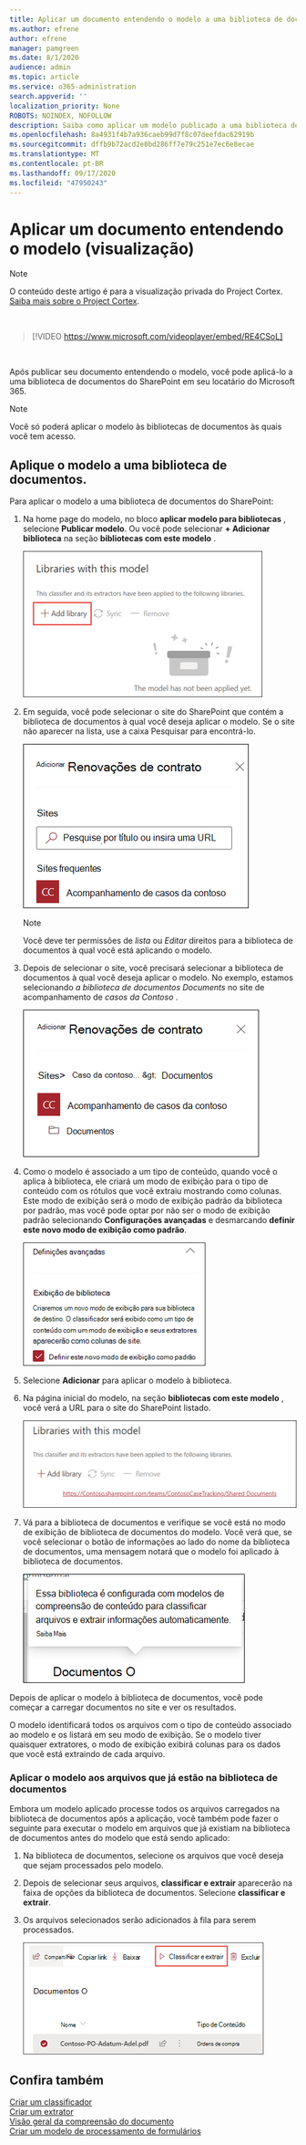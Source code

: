 ```yaml
---
title: Aplicar um documento entendendo o modelo a uma biblioteca de documentos (visualização)
ms.author: efrene
author: efrene
manager: pamgreen
ms.date: 8/1/2020
audience: admin
ms.topic: article
ms.service: o365-administration
search.appverid: ''
localization_priority: None
ROBOTS: NOINDEX, NOFOLLOW
description: Saiba como aplicar um modelo publicado a uma biblioteca de documentos do SharePoint.
ms.openlocfilehash: 8a4931f4b7a936caeb99d7f8c07deefdac62919b
ms.sourcegitcommit: dffb9b72acd2e0bd286ff7e79c251e7ec6e8ecae
ms.translationtype: MT
ms.contentlocale: pt-BR
ms.lasthandoff: 09/17/2020
ms.locfileid: "47950243"
---
```

# <a name="apply-a-document-understanding-model-preview"></a>Aplicar um documento entendendo o modelo (visualização)

> [!Note] 
> O conteúdo deste artigo é para a visualização privada do Project Cortex. [Saiba mais sobre o Project Cortex](https://aka.ms/projectcortex).

</br>

> [!VIDEO https://www.microsoft.com/videoplayer/embed/RE4CSoL]

</br>

Após publicar seu documento entendendo o modelo, você pode aplicá-lo a uma biblioteca de documentos do SharePoint em seu locatário do Microsoft 365.

> [!Note]
> Você só poderá aplicar o modelo às bibliotecas de documentos às quais você tem acesso.


## <a name="apply-your-model-to-a-document-library"></a>Aplique o modelo a uma biblioteca de documentos.

Para aplicar o modelo a uma biblioteca de documentos do SharePoint:

1. Na home page do modelo, no bloco **aplicar modelo para bibliotecas** , selecione **Publicar modelo**. Ou você pode selecionar  **+ Adicionar biblioteca** na seção **bibliotecas com este modelo** . </br>

    ![Adicionar modelo à biblioteca](../media/content-understanding/apply-to-library.png)</br>

2. Em seguida, você pode selecionar o site do SharePoint que contém a biblioteca de documentos à qual você deseja aplicar o modelo. Se o site não aparecer na lista, use a caixa Pesquisar para encontrá-lo.</br>

    ![Selecionar um site](../media/content-understanding/site-search.png)</br>

    > [!Note]
    > Você deve ter permissões de *lista* ou *Editar* direitos para a biblioteca de documentos à qual você está aplicando o modelo.</br>

3. Depois de selecionar o site, você precisará selecionar a biblioteca de documentos à qual você deseja aplicar o modelo. No exemplo, estamos selecionando *a biblioteca de documentos Documents* no site de acompanhamento de *casos da Contoso* .</br>

    ![Selecionar uma biblioteca de documentos](../media/content-understanding/select-doc-library.png)</br>

4. Como o modelo é associado a um tipo de conteúdo, quando você o aplica à biblioteca, ele criará um modo de exibição para o tipo de conteúdo com os rótulos que você extraiu mostrando como colunas. Este modo de exibição será o modo de exibição padrão da biblioteca por padrão, mas você pode optar por não ser o modo de exibição padrão selecionando **Configurações avançadas** e desmarcando **definir este novo modo de exibição como padrão**.</br>

    ![Exibição de biblioteca](../media/content-understanding/library-view.png)</br>

5. Selecione **Adicionar** para aplicar o modelo à biblioteca. 
6. Na página inicial do modelo, na seção **bibliotecas com este modelo** , você verá a URL para o site do SharePoint listado.</br>

    ![Exibição de biblioteca](../media/content-understanding/selected-library.png)</br>

7. Vá para a biblioteca de documentos e verifique se você está no modo de exibição de biblioteca de documentos do modelo. Você verá que, se você selecionar o botão de informações ao lado do nome da biblioteca de documentos, uma mensagem notará que o modelo foi aplicado à biblioteca de documentos.

    ![Exibição de biblioteca](../media/content-understanding/info-du.png)</br> 


Depois de aplicar o modelo à biblioteca de documentos, você pode começar a carregar documentos no site e ver os resultados.

O modelo identificará todos os arquivos com o tipo de conteúdo associado ao modelo e os listará em seu modo de exibição. Se o modelo tiver quaisquer extratores, o modo de exibição exibirá colunas para os dados que você está extraindo de cada arquivo.

### <a name="apply-the-model-to-files-already-in-the-document-library"></a>Aplicar o modelo aos arquivos que já estão na biblioteca de documentos

Embora um modelo aplicado processe todos os arquivos carregados na biblioteca de documentos após a aplicação, você também pode fazer o seguinte para executar o modelo em arquivos que já existiam na biblioteca de documentos antes do modelo que está sendo aplicado:

1. Na biblioteca de documentos, selecione os arquivos que você deseja que sejam processados pelo modelo.
2. Depois de selecionar seus arquivos, **classificar e extrair** aparecerão na faixa de opções da biblioteca de documentos. Selecione **classificar e extrair**.
3. Os arquivos selecionados serão adicionados à fila para serem processados.

      ![Classificar e extrair](../media/content-understanding/extract-classify.png)</br> 





## <a name="see-also"></a>Confira também
[Criar um classificador](create-a-classifier.md)</br>
[Criar um extrator](create-an-extractor.md)</br>
[Visão geral da compreensão do documento](document-understanding-overview.md)</br>
[Criar um modelo de processamento de formulários](create-a-form-processing-model.md)  




